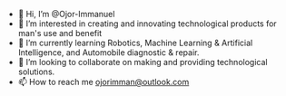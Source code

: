 - 👋 Hi, I’m @Ojor-Immanuel
- 👀 I’m interested in creating and innovating technological products for man's use and benefit
- 🌱 I’m currently learning Robotics, Machine Learning & Artificial Intelligence, and Automobile diagnostic & repair. 
- 💞️ I’m looking to collaborate on making and providing technological solutions.
- 📫 How to reach me ojorimman@outlook.com

<!---
Ojor-Immanuel/Ojor-Immanuel is a ✨ special ✨ repository because its `README.md` (this file) appears on your GitHub profile.
You can click the Preview link to take a look at your changes.
--->
